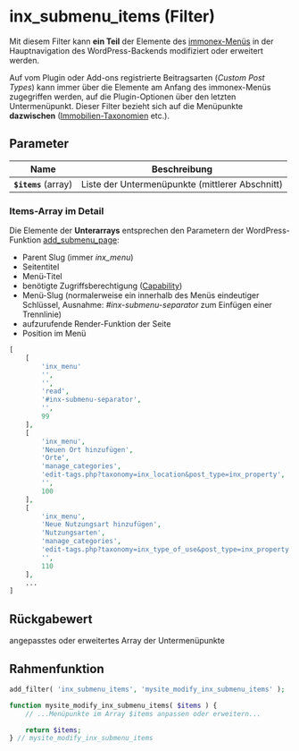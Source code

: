 # inx_submenu_items (Filter)

Mit diesem Filter kann **ein Teil** der Elemente des [immonex-Menüs](/schnellstart/einrichtung) in der Hauptnavigation des WordPress-Backends modifiziert oder erweitert werden.

Auf vom Plugin oder Add-ons registrierte Beitragsarten (*Custom Post Types*) kann immer über die Elemente am Anfang des immonex-Menüs zugegriffen werden, auf die Plugin-Optionen über den letzten Untermenüpunkt. Dieser Filter bezieht sich auf die Menüpunkte **dazwischen** ([Immobilien-Taxonomien](/beitragsarten-taxonomien) etc.).

## Parameter

| Name | Beschreibung |
| ---- | ------------ |
| **`$items`** (array) | Liste der Untermenüpunkte (mittlerer Abschnitt) |

### Items-Array im Detail

Die Elemente der **Unterarrays** entsprechen den Parametern der WordPress-Funktion [add_submenu_page](https://developer.wordpress.org/reference/functions/add_submenu_page/):

- Parent Slug (immer *inx_menu*)
- Seitentitel
- Menü-Titel
- benötigte Zugriffsberechtigung ([Capability](https://wordpress.org/support/article/roles-and-capabilities/))
- Menü-Slug (normalerweise ein innerhalb des Menüs eindeutiger Schlüssel, Ausnahme: *#inx-submenu-separator* zum Einfügen einer Trennlinie)
- aufzurufende Render-Funktion der Seite
- Position im Menü

```php
[
	[
		'inx_menu'
		'',
		'',
		'read',
		'#inx-submenu-separator',
		'',
		99
	],
	[
		'inx_menu',
		'Neuen Ort hinzufügen',
		'Orte',
		'manage_categories',
		'edit-tags.php?taxonomy=inx_location&post_type=inx_property',
		'',
		100
	],
	[
		'inx_menu',
		'Neue Nutzungsart hinzufügen',
		'Nutzungsarten',
		'manage_categories',
		'edit-tags.php?taxonomy=inx_type_of_use&post_type=inx_property',
		'',
		110
	],
	...
]
```

## Rückgabewert

angepasstes oder erweitertes Array der Untermenüpunkte

## Rahmenfunktion

[](_info-snippet-einbindung.md ':include')

```php
add_filter( 'inx_submenu_items', 'mysite_modify_inx_submenu_items' );

function mysite_modify_inx_submenu_items( $items ) {
	// ...Menüpunkte im Array $items anpassen oder erweitern...

	return $items;
} // mysite_modify_inx_submenu_items
```

[](_backlink.md ':include')